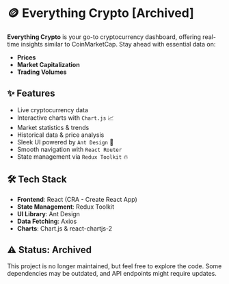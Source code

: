 # 🪙 Everything Crypto [Archived]

**Everything Crypto** is your go-to cryptocurrency dashboard, offering real-time insights similar to CoinMarketCap. Stay ahead with essential data on:

- **Prices**  
- **Market Capitalization**  
- **Trading Volumes**  

## ✨ Features
- Live cryptocurrency data  
- Interactive charts with `Chart.js` 📈  
- Market statistics & trends  
- Historical data & price analysis  
- Sleek UI powered by `Ant Design` 🎨  
- Smooth navigation with `React Router`  
- State management via `Redux Toolkit` 🔥

## 🛠️ Tech Stack
- **Frontend**: React (CRA - Create React App)  
- **State Management**: Redux Toolkit  
- **UI Library**: Ant Design  
- **Data Fetching**: Axios  
- **Charts**: Chart.js & react-chartjs-2  

## ⚠️ Status: Archived  
This project is no longer maintained, but feel free to explore the code. Some dependencies may be outdated, and API endpoints might require updates.

